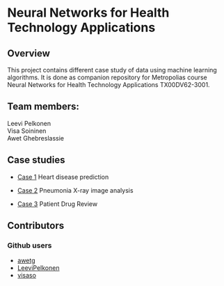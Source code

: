 # Neural Networks for Health Technology Applications


## Overview
This project contains different case study of data using machine learning algorithms. It is done as companion repository for Metropolias course Neural Networks for Health Technology Applications TX00DV62-3001.

## Team members:  
Leevi Pelkonen  
Visa Soininen  
Awet Ghebreslassie 

## Case studies

* [Case 1](https://github.com/LeeviPelkonen/NeuralNetworks/tree/master/Case1)
Heart disease prediction

* [Case 2](https://github.com/LeeviPelkonen/NeuralNetworks/tree/master/Case2)
Pneumonia X-ray image analysis

* [Case 3](https://github.com/LeeviPelkonen/NeuralNetworks/tree/master/Case3)
Patient Drug Review

## Contributors
### Github users
* [awetg](https://github.com/awetg)
* [LeeviPelkonen](https://github.com/LeeviPelkonen)
* [visaso](https://github.com/visaso)


